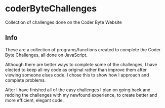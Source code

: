 # coderByteChallenges
Collection of challenges done on the Coder Byte Website

<h2>Info</h2>
These are a collection of programs/functions created to complete the Coder Byte Challenges, all done on JavaScript.

Although there are better ways to complete some of the challenges, I have elected to keep all my code as original
rather than improve them after viewing someone elses code. I chose this to show how I approach and complete problems.

After I have finished all of the easy challenges I plan on going back and redoing the challenges with my newfound experience,
to create better and more efficient, elegant code.
